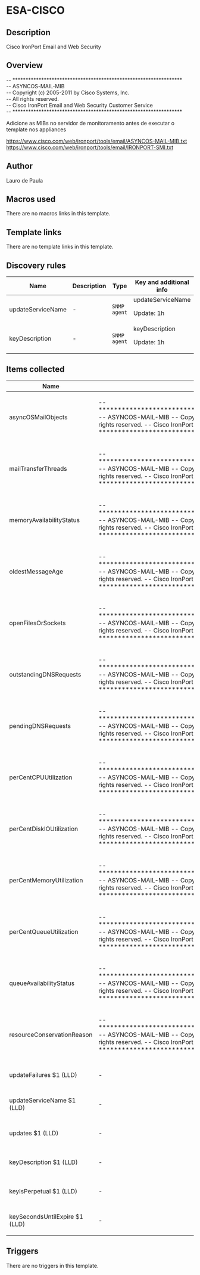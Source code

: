 # ESA-CISCO

## Description

Cisco IronPort Email and Web Security

## Overview

-- *****************************************************************  
-- ASYNCOS-MAIL-MIB  
-- Copyright (c) 2005-2011 by Cisco Systems, Inc.  
-- All rights reserved.  
-- Cisco IronPort Email and Web Security Customer Service  
-- *****************************************************************


Adicione as MIBs no servidor de monitoramento antes de executar o template nos appliances 


<https://www.cisco.com/web/ironport/tools/email/ASYNCOS-MAIL-MIB.txt>  
<https://www.cisco.com/web/ironport/tools/email/IRONPORT-SMI.txt>



## Author

Lauro de Paula

## Macros used

There are no macros links in this template.

## Template links

There are no template links in this template.

## Discovery rules

|Name|Description|Type|Key and additional info|
|----|-----------|----|----|
|updateServiceName|<p>-</p>|`SNMP agent`|updateServiceName<p>Update: 1h</p>|
|keyDescription|<p>-</p>|`SNMP agent`|keyDescription<p>Update: 1h</p>|
## Items collected

|Name|Description|Type|Key and additional info|
|----|-----------|----|----|
|asyncOSMailObjects|<p>-- ***************************************************************** -- ASYNCOS-MAIL-MIB -- Copyright (c) 2005-2011 by Cisco Systems, Inc. -- All rights reserved. -- Cisco IronPort Email and Web Security Customer Service -- *****************************************************************</p>|`SNMP agent`|asyncOSMailObjects.27.0<p>Update: 180s</p>|
|mailTransferThreads|<p>-- ***************************************************************** -- ASYNCOS-MAIL-MIB -- Copyright (c) 2005-2011 by Cisco Systems, Inc. -- All rights reserved. -- Cisco IronPort Email and Web Security Customer Service -- *****************************************************************</p>|`SNMP agent`|mailTransferThreads.0<p>Update: 180s</p>|
|memoryAvailabilityStatus|<p>-- ***************************************************************** -- ASYNCOS-MAIL-MIB -- Copyright (c) 2005-2011 by Cisco Systems, Inc. -- All rights reserved. -- Cisco IronPort Email and Web Security Customer Service -- *****************************************************************</p>|`SNMP agent`|memoryAvailabilityStatus.0<p>Update: 180s</p>|
|oldestMessageAge|<p>-- ***************************************************************** -- ASYNCOS-MAIL-MIB -- Copyright (c) 2005-2011 by Cisco Systems, Inc. -- All rights reserved. -- Cisco IronPort Email and Web Security Customer Service -- *****************************************************************</p>|`SNMP agent`|oldestMessageAge.0<p>Update: 180s</p>|
|openFilesOrSockets|<p>-- ***************************************************************** -- ASYNCOS-MAIL-MIB -- Copyright (c) 2005-2011 by Cisco Systems, Inc. -- All rights reserved. -- Cisco IronPort Email and Web Security Customer Service -- *****************************************************************</p>|`SNMP agent`|openFilesOrSockets.0<p>Update: 180s</p>|
|outstandingDNSRequests|<p>-- ***************************************************************** -- ASYNCOS-MAIL-MIB -- Copyright (c) 2005-2011 by Cisco Systems, Inc. -- All rights reserved. -- Cisco IronPort Email and Web Security Customer Service -- *****************************************************************</p>|`SNMP agent`|outstandingDNSRequests.0<p>Update: 180s</p>|
|pendingDNSRequests|<p>-- ***************************************************************** -- ASYNCOS-MAIL-MIB -- Copyright (c) 2005-2011 by Cisco Systems, Inc. -- All rights reserved. -- Cisco IronPort Email and Web Security Customer Service -- *****************************************************************</p>|`SNMP agent`|pendingDNSRequests.0<p>Update: 180s</p>|
|perCentCPUUtilization|<p>-- ***************************************************************** -- ASYNCOS-MAIL-MIB -- Copyright (c) 2005-2011 by Cisco Systems, Inc. -- All rights reserved. -- Cisco IronPort Email and Web Security Customer Service -- *****************************************************************</p>|`SNMP agent`|perCentCPUUtilization.0<p>Update: 45s</p>|
|perCentDiskIOUtilization|<p>-- ***************************************************************** -- ASYNCOS-MAIL-MIB -- Copyright (c) 2005-2011 by Cisco Systems, Inc. -- All rights reserved. -- Cisco IronPort Email and Web Security Customer Service -- *****************************************************************</p>|`SNMP agent`|perCentDiskIOUtilization.0<p>Update: 45s</p>|
|perCentMemoryUtilization|<p>-- ***************************************************************** -- ASYNCOS-MAIL-MIB -- Copyright (c) 2005-2011 by Cisco Systems, Inc. -- All rights reserved. -- Cisco IronPort Email and Web Security Customer Service -- *****************************************************************</p>|`SNMP agent`|perCentMemoryUtilization.0<p>Update: 45s</p>|
|perCentQueueUtilization|<p>-- ***************************************************************** -- ASYNCOS-MAIL-MIB -- Copyright (c) 2005-2011 by Cisco Systems, Inc. -- All rights reserved. -- Cisco IronPort Email and Web Security Customer Service -- *****************************************************************</p>|`SNMP agent`|perCentQueueUtilization.0<p>Update: 30s</p>|
|queueAvailabilityStatus|<p>-- ***************************************************************** -- ASYNCOS-MAIL-MIB -- Copyright (c) 2005-2011 by Cisco Systems, Inc. -- All rights reserved. -- Cisco IronPort Email and Web Security Customer Service -- *****************************************************************</p>|`SNMP agent`|queueAvailabilityStatus.0<p>Update: 180s</p>|
|resourceConservationReason|<p>-- ***************************************************************** -- ASYNCOS-MAIL-MIB -- Copyright (c) 2005-2011 by Cisco Systems, Inc. -- All rights reserved. -- Cisco IronPort Email and Web Security Customer Service -- *****************************************************************</p>|`SNMP agent`|resourceConservationReason.0<p>Update: 180s</p>|
|updateFailures $1 (LLD)|<p>-</p>|`SNMP agent`|updateFailures[{#SNMPVALUE}]<p>Update: 2h</p>|
|updateServiceName $1 (LLD)|<p>-</p>|`SNMP agent`|updateServiceName[{#SNMPVALUE}]<p>Update: 2h</p>|
|updates $1 (LLD)|<p>-</p>|`SNMP agent`|updates[{#SNMPVALUE}]<p>Update: 2h</p>|
|keyDescription $1 (LLD)|<p>-</p>|`SNMP agent`|keyDescription[{#SNMPVALUE}]<p>Update: 3h</p>|
|keyIsPerpetual $1 (LLD)|<p>-</p>|`SNMP agent`|keyIsPerpetual[{#SNMPVALUE}]<p>Update: 3h</p>|
|keySecondsUntilExpire $1 (LLD)|<p>-</p>|`SNMP agent`|keySecondsUntilExpire[{#SNMPVALUE}]<p>Update: 3h</p>|
## Triggers

There are no triggers in this template.

